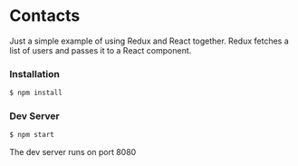 # Contacts

Just a simple example of using Redux and React together. Redux fetches a list of users and passes it to a React component.


### Installation

```sh
$ npm install
```

### Dev Server

```sh
$ npm start
```


The dev server runs on port 8080

